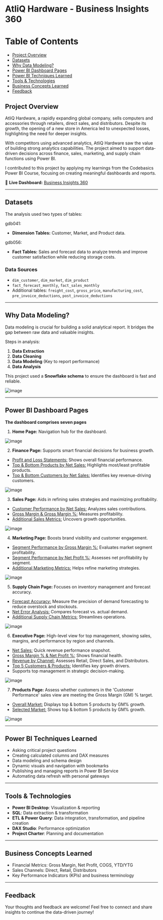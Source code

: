 # AtliQ Hardware - Business Insights 360

# Table of Contents  
- [Project Overview](#project-overview)  
- [Datasets](#datasets)  
- [Why Data Modeling?](#why-data-modeling)  
- [Power BI Dashboard Pages](#power-bi-dashboard-pages)  
- [Power BI Techniques Learned](#power-bi-techniques-learned)  
- [Tools & Technologies](#tools--technologies)  
- [Business Concepts Learned](#business-concepts-learned)  
- [Feedback](#feedback)  

## Project Overview
AtliQ Hardware, a rapidly expanding global company, sells computers and accessories through retailers, direct sales, and distributors. Despite its growth, the opening of a new store in America led to unexpected losses, highlighting the need for deeper insights.

With competitors using advanced analytics, AtliQ Hardware saw the value of building strong analytics capabilities. The project aimed to support data-driven decisions across finance, sales, marketing, and supply chain functions using Power BI.

I contributed to this project by applying my learnings from the Codebasics Power BI Course, focusing on creating meaningful dashboards and reports.

🔗 **Live Dashboard:** [Business Insights 360](https://app.powerbi.com/view?r=eyJrIjoiNzQ5MGNjZmMtN2Q3NC00NmNlLWFjNmUtZTQ1M2M3MzgzMzQxIiwidCI6ImM2ZTU0OWIzLTVmNDUtNDAzMi1hYWU5LWQ0MjQ0ZGM1YjJjNCJ9)

---

## Datasets
The analysis used two types of tables:

gdb041:
- **Dimension Tables:** Customer, Market, and Product data.

gdb056:
- **Fact Tables:** Sales and forecast data to analyze trends and improve customer satisfaction while reducing storage costs.

### Data Sources
- `dim_customer`, `dim_market`, `dim_product`
- `fact_forecast_monthly`, `fact_sales_monthly`
- Additional tables: `freight_cost`, `gross_price`, `manufacturing_cost`, `pre_invoice_deductions`, `post_invoice_deductions`

---

## Why Data Modeling?
Data modeling is crucial for building a solid analytical report. It bridges the gap between raw data and valuable insights.

Steps in analysis:
1. **Data Extraction**
2. **Data Cleaning**
3. **Data Modeling** (Key to report performance)
4. **Data Analysis**

This project used a **Snowflake schema** to ensure the dashboard is fast and reliable.

![image](https://github.com/user-attachments/assets/52dd1268-721e-4ec8-a56f-f1fbbe774df3)


---

## Power BI Dashboard Pages

**The dashboard comprises seven pages**

1. **Home Page:** Navigation hub for the dashboard.

![image](https://github.com/user-attachments/assets/1072be6a-d197-478d-afc2-03223171bad0)


2. **Finance Page:** Supports smart financial decisions for business growth.

- <ins>Profit and Loss Statements:</ins> Shows overall financial performance.
- <ins>Top & Bottom Products by Net Sales:</ins> Highlights most/least profitable products.
- <ins>Top & Bottom Customers by Net Sales:</ins> Identifies key revenue-driving customers.

![image](https://github.com/user-attachments/assets/fbacddb3-0229-4286-a05d-5e1a8738e24d)


3. **Sales Page:** Aids in refining sales strategies and maximizing profitability.

- <ins>Customer Performance by Net Sales:</ins> Analyzes sales contributions.
- <ins>Gross Margin & Gross Margin %:</ins> Measures profitability.
- <ins>Additional Sales Metrics:</ins> Uncovers growth opportunities.

![image](https://github.com/user-attachments/assets/1c87c9b3-7eca-4a5a-a774-98d1d3656e74)


4. **Marketing Page:** Boosts brand visibility and customer engagement.

- <ins>Segment Performance by Gross Margin %:</ins> Evaluates market segment profitability.
- <ins>Segment Performance by Net Profit %:</ins> Assesses net profitability by segment.
- <ins>Additional Marketing Metrics:</ins> Helps refine marketing strategies.

![image](https://github.com/user-attachments/assets/09d4b7ed-1b9a-4991-8e17-a90af85f2817)


5. **Supply Chain Page:** Focuses on inventory management and forecast accuracy.

- <ins>Forecast Accuracy:</ins> Measure the precision of demand forecasting to reduce overstock and stockouts.
- <ins>Net Error Analysis:</ins> Compares forecast vs. actual demand.
- <ins>Additional Supply Chain Metrics:</ins> Streamlines operations.

![image](https://github.com/user-attachments/assets/ce06d69a-0033-4ca0-b1f8-ac89bbd4d908)


6. **Executive Page:** High-level view for top management, showing sales, margins, and performance by region and channels.

- <ins>Net Sales:</ins> Quick revenue performance snapshot.
- <ins>Gross Margin % & Net Profit %:</ins> Shows financial health.
- <ins>Revenue by Channel:</ins> Assesses Retail, Direct Sales, and Distributors.
- <ins>Top 5 Customers & Products:</ins> Identifies key growth drivers.
- Supports top management in strategic decision-making.

![image](https://github.com/user-attachments/assets/c7b47007-2d03-4ecd-be15-9644ac9ef48d)


7. **Products Page:** Assess whether customers in the 'Customer Performance' sales view are meeting the Gross Margin (GM) % target.

- <ins>Overall Market:</ins> Displays top & bottom 5 products by GM% growth.
- <ins>Selected Market:</ins> Shows top & bottom 5 products by GM% growth.

![image](https://github.com/user-attachments/assets/3db97e7b-c077-4b5a-aa9f-87b85db998d4)


---

## Power BI Techniques Learned
- Asking critical project questions
- Creating calculated columns and DAX measures
- Data modeling and schema design
- Dynamic visuals and navigation with bookmarks
- Publishing and managing reports in Power BI Service
- Automating data refresh with personal gateways

---

## Tools & Technologies
- **Power BI Desktop**: Visualization & reporting
- **SQL**: Data extraction & transformation
- **ETL & Power Query**: Data integration, transformation, and pipeline creation
- **DAX Studio**: Performance optimization
- **Project Charter**: Planning and documentation

---

## Business Concepts Learned
- Financial Metrics: Gross Margin, Net Profit, COGS, YTD/YTG
- Sales Channels: Direct, Retail, Distributors
- Key Performance Indicators (KPIs) and business terminology

---

## Feedback
Your thoughts and feedback are welcome! Feel free to connect and share insights to continue the data-driven journey!
